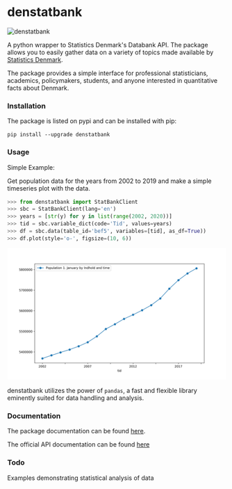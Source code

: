 # denstatbank
![denstatbank](https://github.com/gmohandas/denstatbank/workflows/denstatbank/badge.svg)

A python wrapper to Statistics Denmark's Databank API.
The package allows you to easily gather data on a variety of topics made available by [Statistics Denmark](https://www.dst.dk/en).

The package provides a simple interface for professional statisticians, academics, policymakers, students, 
and anyone interested in quantitative facts about Denmark.


### Installation

The package is listed on pypi and can be installed with pip:
```
pip install --upgrade denstatbank
```

### Usage

Simple Example:

Get population data for the years from 2002 to 2019 and make a simple timeseries plot with the data.

```python
>>> from denstatbank import StatBankClient
>>> sbc = StatBankClient(lang='en')
>>> years = [str(y) for y in list(range(2002, 2020))]
>>> tid = sbc.variable_dict(code='Tid', values=years)
>>> df = sbc.data(table_id='bef5', variables=[tid], as_df=True))
>>> df.plot(style='o-', figsize=(10, 6))
```
<img src="images/bef5en.png" width="600">

denstatbank utilizes the power of `pandas`, a fast and flexible library
eminently suited for data handling and analysis. 

### Documentation
The package documentation can be found [here](https://denstatbank.readthedocs.io/en/latest/).

The official API documentation can be found [here](https://www.dst.dk/en/Statistik/statistikbanken/api)

### Todo

Examples demonstrating statistical analysis of data
